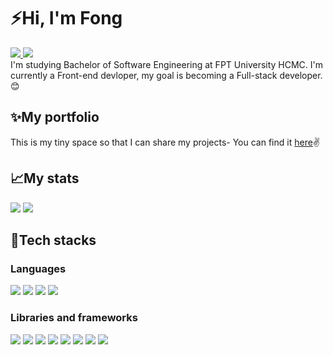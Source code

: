 # ⚡Hi, I'm Fong
<a href=https://www.linkedin.com/in/phonghoai/> <img src="https://img.shields.io/badge/linkedin-0A66C2?style=for-the-badge&logo=linkedin&logoColor=white"> </a><img src="https://komarev.com/ghpvc/?username=hideonbush106&color=blue"><br>
I'm studying Bachelor of Software Engineering at FPT University HCMC. I'm currently a Front-end devloper, my goal is becoming a Full-stack developer.😊
## ✨My portfolio
This is my tiny space so that I can share my projects- You can find it <a href="https://fongnh.tech">here</a>✌️
## 📈My stats
<img src="https://github-readme-stats.vercel.app/api?username=hideonbush106&theme=tokyonight&show_icons=true&count_private=true">
<img src="https://github-readme-stats.vercel.app/api/top-langs/?username=hideonbush106&theme=tokyonight&layout=compact&langs_count=6">

## 🤖Tech stacks
### Languages
<img src="https://img.shields.io/badge/html5-%23E34F26.svg?style=for-the-badge&logo=html5&logoColor=white">
<img src="https://img.shields.io/badge/css3-%231572B6.svg?style=for-the-badge&logo=css3&logoColor=white">
<img src="https://img.shields.io/badge/javascript-%23323330.svg?style=for-the-badge&logo=javascript&logoColor=%23F7DF1E">
<img src="https://img.shields.io/badge/java-%23ED8B00.svg?style=for-the-badge&logo=java&logoColor=white">

### Libraries and frameworks
<img src="https://img.shields.io/badge/bootstrap-%23563D7C.svg?style=for-the-badge&logo=bootstrap&logoColor=white">
<img src="https://img.shields.io/badge/tailwindcss-%2338B2AC.svg?style=for-the-badge&logo=tailwind-css&logoColor=white">
<img src="https://img.shields.io/badge/react-%2320232a.svg?style=for-the-badge&logo=react&logoColor=%2361DAFB">
<img src="https://img.shields.io/badge/React_Router-CA4245?style=for-the-badge&logo=react-router&logoColor=white">
<img src="https://img.shields.io/badge/styled--components-DB7093?style=for-the-badge&logo=styled-components&logoColor=white">
<img src="https://img.shields.io/badge/NPM-%23000000.svg?style=for-the-badge&logo=npm&logoColor=white">
<img src="https://img.shields.io/badge/node.js-6DA55F?style=for-the-badge&logo=node.js&logoColor=white">
<img src="https://img.shields.io/badge/express.js-%23404d59.svg?style=for-the-badge&logo=express&logoColor=%2361DAFB">

